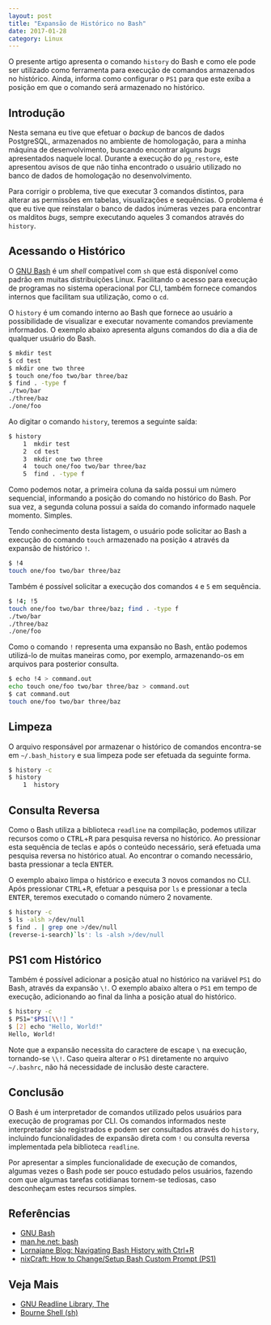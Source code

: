 ```yaml
---
layout: post
title: "Expansão de Histórico no Bash"
date: 2017-01-28
category: Linux
---
```


O presente artigo apresenta o comando `history` do Bash e como ele pode ser utilizado como ferramenta para execução de comandos armazenados no histórico. Ainda, informa como configurar o `PS1` para que este exiba a posição em que o comando será armazenado no histórico.

## Introdução

Nesta semana eu tive que efetuar o _backup_ de bancos de dados PostgreSQL, armazenados no ambiente de homologação, para a minha máquina de desenvolvimento, buscando encontrar alguns _bugs_ apresentados naquele local. Durante a execução do `pg_restore`, este apresentou avisos de que não tinha encontrado o usuário utilizado no banco de dados de homologação no desenvolvimento.

Para corrigir o problema, tive que executar 3 comandos distintos, para alterar as permissões em tabelas, visualizações e sequências. O problema é que eu tive que reinstalar o banco de dados inúmeras vezes para encontrar os malditos _bugs_, sempre executando aqueles 3 comandos através do `history`.

## Acessando o Histórico

O [GNU Bash](https://www.gnu.org/software/bash/) é um _shell_ compatível com `sh` que está disponível como padrão em muitas distribuições Linux. Facilitando o acesso para execução de programas no sistema operacional por CLI, também fornece comandos internos que facilitam sua utilização, como o `cd`.

O `history` é um comando interno ao Bash que fornece ao usuário a possibilidade de visualizar e executar novamente comandos previamente informados. O exemplo abaixo apresenta alguns comandos do dia a dia de qualquer usuário do Bash.

```bash
$ mkdir test
$ cd test
$ mkdir one two three
$ touch one/foo two/bar three/baz
$ find . -type f
./two/bar
./three/baz
./one/foo
```

Ao digitar o comando `history`, teremos a seguinte saída:

```bash
$ history
    1  mkdir test
    2  cd test
    3  mkdir one two three
    4  touch one/foo two/bar three/baz
    5  find . -type f
```

Como podemos notar, a primeira coluna da saída possui um número sequencial, informando a posição do comando no histórico do Bash. Por sua vez, a segunda coluna possui a saída do comando informado naquele momento. Simples.

Tendo conhecimento desta listagem, o usuário pode solicitar ao Bash a execução do comando `touch` armazenado na posição `4` através da expansão de histórico `!`.

```bash
$ !4
touch one/foo two/bar three/baz
```

Também é possível solicitar a execução dos comandos `4` e `5` em sequência.

```bash
$ !4; !5
touch one/foo two/bar three/baz; find . -type f
./two/bar
./three/baz
./one/foo
```

Como o comando `!` representa uma expansão no Bash, então podemos utilizá-lo de muitas maneiras como, por exemplo, armazenando-os em arquivos para posterior consulta.

```bash
$ echo !4 > command.out
echo touch one/foo two/bar three/baz > command.out
$ cat command.out
touch one/foo two/bar three/baz
```

## Limpeza

O arquivo responsável por armazenar o histórico de comandos encontra-se em `~/.bash_history` e sua limpeza pode ser efetuada da seguinte forma.

```bash
$ history -c
$ history
    1  history
```

## Consulta Reversa

Como o Bash utiliza a biblioteca `readline` na compilação, podemos utilizar recursos como o <kbd>CTRL</kbd>+<kbd>R</kbd> para pesquisa reversa no histórico. Ao pressionar esta sequência de teclas e após o conteúdo necessário, será efetuada uma pesquisa reversa no histórico atual. Ao encontrar o comando necessário, basta pressionar a tecla <kbd>ENTER</kbd>.

O exemplo abaixo limpa o histórico e executa 3 novos comandos no CLI. Após pressionar <kbd>CTRL</kbd>+<kbd>R</kbd>, efetuar a pesquisa por `ls` e pressionar a tecla <kbd>ENTER</kbd>, teremos executado o comando número 2 novamente.

```bash
$ history -c
$ ls -alsh >/dev/null
$ find . | grep one >/dev/null
(reverse-i-search)`ls': ls -alsh >/dev/null
```

## PS1 com Histórico

Também é possível adicionar a posição atual no histórico na variável `PS1` do Bash, através da expansão `\!`. O exemplo abaixo altera o `PS1` em tempo de execução, adicionando ao final da linha a posição atual do histórico.

```bash
$ history -c
$ PS1="$PS1[\\!] "
$ [2] echo "Hello, World!"
Hello, World!
```

Note que a expansão necessita do caractere de escape `\` na execução, tornando-se `\\!`. Caso queira alterar o `PS1` diretamente no arquivo `~/.bashrc`, não há necessidade de inclusão deste caractere.

## Conclusão

O Bash é um interpretador de comandos utilizado pelos usuários para execução de programas por CLI. Os comandos informados neste interpretador são registrados e podem ser consultados através do `history`, incluindo funcionalidades de expansão direta com `!` ou consulta reversa implementada pela biblioteca `readline`.

Por apresentar a simples funcionalidade de execução de comandos, algumas vezes o Bash pode ser pouco estudado pelos usuários, fazendo com que algumas tarefas cotidianas tornem-se tediosas, caso desconheçam estes recursos simples.

## Referências

* [GNU Bash](https://www.gnu.org/software/bash/)
* [man.he.net: bash](http://man.he.net/?topic=bash&section=all)
* [Lornajane Blog: Navigating Bash History with Ctrl+R](https://lornajane.net/posts/2011/navigating-bash-history-with-ctrlr)
* [nixCraft: How to Change/Setup Bash Custom Prompt (PS1)](https://www.cyberciti.biz/tips/howto-linux-unix-bash-shell-setup-prompt.html)

## Veja Mais

* [GNU Readline Library, The](https://cnswww.cns.cwru.edu/php/chet/readline/rltop.html)
* [Bourne Shell (sh)](https://en.wikipedia.org/wiki/Bourne_shell)
